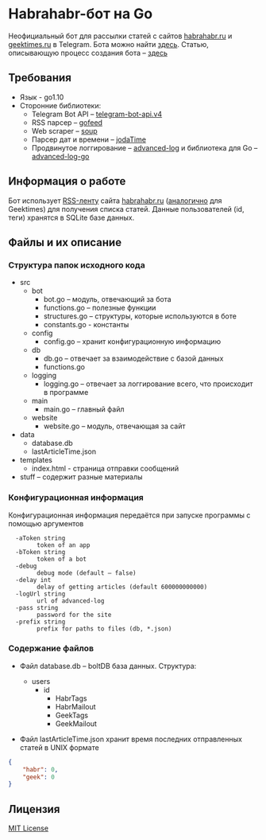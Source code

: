 # Habrahabr-бот на Go #

Неофициальный бот для рассылки статей с сайтов [habrahabr.ru](https://habrahabr.ru/) и [geektimes.ru](https://geektimes.ru/) в Telegram. Бота можно найти [здесь](https://t.me/unofficial_habr_bot). Статью, описывающую процесс создания бота – [здесь](https://habrahabr.ru/post/350858/)

## Требования ##

* Язык - go1.10
* Сторонние библиотеки:
	* Telegram Bot API – [telegram-bot-api.v4](http://gopkg.in/telegram-bot-api.v4)
	* RSS парсер – [gofeed](https://github.com/mmcdole/gofeed)
	* Web scraper – [soup](https://github.com/anaskhan96/soup)
	* Парсер дат и времени – [jodaTime](https://github.com/vjeantet/jodaTime)
	* Продвинутое логгирование – [advanced-log](https://github.com/ShoshinNikita/advanced-log) и библиотека для Go – [advanced-log-go](https://github.com/ShoshinNikita/advanced-log-go)

## Информация о работе ##

Бот использует [RSS-ленту](https://habrahabr.ru/rss/all) сайта [habrahabr.ru](https://habrahabr.ru/) ([аналогично](https://geektimes.ru/rss/all/) для Geektimes) для получения списка статей. Данные пользователей (id, теги) хранятся в SQLite базе данных.

## Файлы и их описание ##

### Структура папок исходного кода ###

* src
	* bot
		* bot.go – модуль, отвечающий за бота
		* functions.go – полезные функции
		* structures.go – структуры, которые используются в боте
		* constants.go - константы
	* config
		* config.go – хранит конфигурационную информацию
	* db
		* db.go – отвечает за взаимодействие с базой данных
		* functions.go
	* logging
		* logging.go – отвечает за логгирование всего, что происходит в программе
	* main
		* main.go – главный файл
	* website
		* website.go – модуль, отвечающая за сайт
* data
	* database.db
	* lastArticleTime.json
* templates
	* index.html - страница отправки сообщений
* stuff – содержит разные материалы

### Конфигурационная информация ###

Конфигурационная информация передаётся при запуске программы с помощью аргументов

```
  -aToken string
    	token of an app
  -bToken string
    	token of a bot
  -debug
    	debug mode (default – false)
  -delay int
    	delay of getting articles (default 600000000000)
  -logUrl string
    	url of advanced-log
  -pass string
    	password for the site
  -prefix string
    	prefix for paths to files (db, *.json)
```

### Содержание файлов ###

* Файл database.db – boltDB база данных.
	Структура:

	* users
		* id
			* HabrTags
			* HabrMailout
			* GeekTags
			* GeekMailout

* Файл lastArticleTime.json хранит время последних отправленных статей в UNIX формате

```json
{
	"habr": 0,
	"geek": 0
}
```

## Лицензия ##

[MIT License](LICENSE)